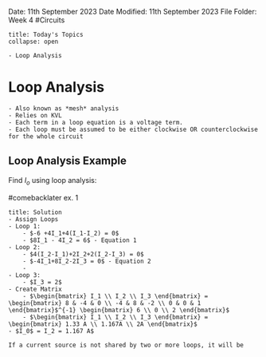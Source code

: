 Date: 11th September 2023
Date Modified: 11th September 2023
File Folder: Week 4
#Circuits

```ad-abstract
title: Today's Topics
collapse: open

- Loop Analysis

```
# Loop Analysis 

```ad-note
- Also known as *mesh* analysis
- Relies on KVL
- Each term in a loop equation is a voltage term.
- Each loop must be assumed to be either clockwise OR counterclockwise for the whole circuit
```

## Loop Analysis Example

Find $I_o$ using loop analysis:

#comebacklater ex. 1


```ad-check
title: Solution
- Assign Loops
- Loop 1:
	- $-6 +4I_1+4(I_1-I_2) = 0$
	- $8I_1 - 4I_2 = 6$ - Equation 1
- Loop 2:
	- $4(I_2-I_1)+2I_2+2(I_2-I_3) = 0$
	- $-4I_1+8I_2-2I_3 = 0$ - Equation 2
	- 
- Loop 3:
	- $I_3 = 2$
- Create Matrix
	- $\begin{bmatrix} I_1 \\ I_2 \\ I_3 \end{bmatrix} = \begin{bmatrix} 8 & -4 & 0 \\ -4 & 8 & -2 \\ 0 & 0 & 1 \end{bmatrix}$^{-1} \begin{bmatrix} 6 \\ 0 \\ 2 \end{bmatrix}$
	- $\begin{bmatrix} I_1 \\ I_2 \\ I_3 \end{bmatrix} = \begin{bmatrix} 1.33 A \\ 1.167A \\ 2A \end{bmatrix}$
- $I_0$ = I_2 = 1.167 A$
```

```ad-important
If a current source is not shared by two or more loops, it will be 
```



